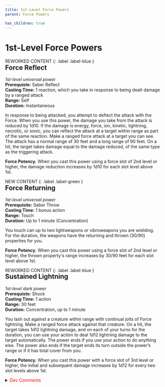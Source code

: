 ```yaml
---
title: 1st-Level Force Powers
parent: Force Powers

has_children: true
---
```

# 1st-Level Force Powers

REWORKED CONTENT
{: .label .label-blue }

<div style="margin-top:-30px;"></div>

## Force Reflect	
*1st-level universal power*
<br>**Prerequiste:** Saber Reflect
<br>**Casting Time:** 1 reaction, which you take in response to being dealt damage by a ranged attack
<br>**Range:** Self
<br>**Duration:** Instantaneous

In response to being attacked, you attempt to deflect the attack with the Force. When you use this power, the damage you take from the attack is reduced by 1d10. If the damage is energy, force, ion, kinetic, lightning, necrotic, or sonic, you can reflect the attack at a target within range as part of the same reaction. Make a ranged force attack at a target you can see. The attack has a normal range of 30 feet and a long range of 90 feet. On a hit, the target takes damage equal to the damage reduced, of the same type as the triggering attack.

**Force Potency.** When you cast this power using a force slot of 2nd level or higher, the damage reduction increases by 1d10 for each slot level above 1st.

NEW CONTENT
{: .label .label-green }

<div style="margin-top:-30px;"></div>

## Force Returning
*1st-level universal power*
<br>**Prerequisite:** Saber Throw
<br>**Casting Time:** 1 bonus action
<br>**Range:** Touch
<br>**Duration:** Up to 1 minute (Concentration)

You touch can up to two lightweapons or vibroweapons you are wielding. For the duration, the weapons have the returning and thrown (30/90) properties for you.

**Force Potency.** When you cast this power using a force slot of 2nd level or higher, the thrown property's range increases by 30/90 feet for each slot level above 1st.

REWORKED CONTENT
{: .label .label-blue }

<div style="margin-top:-30px;"></div>

## Sustained Lightning
*1st-level dark power*
<br>**Prerequiste:** Shock
<br>**Casting Time:** 1 action
<br>**Range:** 30 feet
<br>**Duration:** Concentration, up to 1 minute

You lash out against a creature within range with continual jolts of Force lightning. Make a ranged force attack against that creature. On a hit, the target takes 1d12 lightning damage, and on each of your turns for the duration, you can use your action to deal 1d12 lightning damage to the target automatically. The power ends if you use your action to do anything else. The power also ends if the target ends its turn outside the power’s range or if it has total cover from you.

**Force Potency.** When you cast this power with a force slot of 3rd level or higher, the initial and subsequent damage increases by 1d12 for every two slot levels above 1st.

<details>
<summary><font style="color:red">Dev Comments</font></summary>
Upcasting the power can now increase the damage dealt on subsequent turns instead of just the first turn.
</details>
